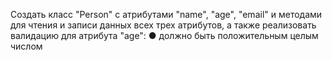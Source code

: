 Создать класс "Person" с атрибутами "name", "age", "email" и методами для чтения и записи данных всех трех атрибутов,
а также реализовать валидацию для атрибута "age":
●	должно быть положительным целым числом
